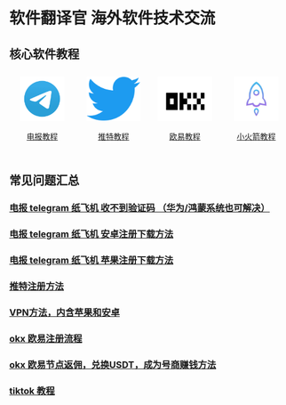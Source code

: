 # 软件翻译官 海外软件技术交流

## 核心软件教程
<style>


  .item img {
    height: 80px;
  }
</style>

<div style="display: grid;grid-template-columns: repeat(4, 1fr);align-items: start;gap: 10px;">
  <div style=" flex: 1;text-align: center;padding: 10px;box-sizing: border-box;">
    <a href="./telegram">
        <img src="./assets/img/telegram.png" alt="电报教程" height=80px>
        <p>电报教程</p>
    </a>
  </div>
   <a href="./twitter">
    <div style=" flex: 1;text-align: center;padding: 10px;box-sizing: border-box;">
        <img src="./assets/img/twitter.png" alt="推特教程" height=80px;>
        <p>推特教程</p>
    </div>
  </a>
  <a href="./okx">
    <div style=" flex: 1;text-align: center;padding: 10px;box-sizing: border-box;">
        <img src="./assets/img/okx.png" alt="欧易教程" height= 80px;>
        <p>欧易教程</p>
    </div>
  </a>
   <a href="./vpn">
    <div style=" flex: 1;text-align: center;padding: 10px;box-sizing: border-box;">
        <img src="./assets/img/shadowrocket.jpeg" alt="小火箭教程" height= 80px;>
        <p>小火箭教程</p>
    </div>
  </a>
</div>


## 常见问题汇总
### [电报 telegram 纸飞机 收不到验证码 （华为/鸿蒙系统也可解决）](./docs/telegram-no-sms-code)
### [电报 telegram 纸飞机 安卓注册下载方法](./docs/telegram-android)
### [电报 telegram 纸飞机 苹果注册下载方法](./docs/telegram-ios)
### [推特注册方法](./docs/twitter)
### [VPN方法，内含苹果和安卓](./docs/vpn)
### [okx 欧易注册流程](./docs/okx)
### [okx 欧易节点返佣，兑换USDT，成为号商赚钱方法](./docs/okx-buy-coins)
### [tiktok 教程](./docs/tiktok)